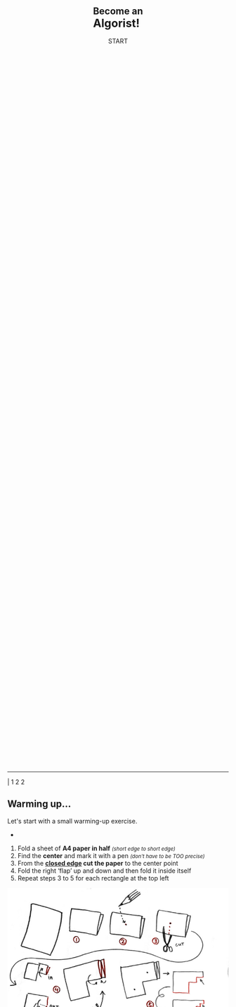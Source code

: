 <div style="display:flex; flex-direction:column; justify-content: center; align-items: center; height: 85vh;"> 
  <h2> 
    Become an<br> 
    <big>Algorist!</big> 
  </h2>
  
  <div @click="send('next')" class="button_primary">START</div>
  
</div>

---

| 1 2 2


## Warming up... 
 
Let's start with a small warming-up exercise.

-

1. Fold a sheet of **A4 paper in half** <small>*(short edge to short edge)*</small> 
2. Find the **center** and mark it with a pen <small>*(don't have to be TOO precise)*</small> 
3. From the **<u>closed edge</u> cut the paper** to the center point 
4. Fold the right ‘flap’ up and down and then fold it inside itself 
5. Repeat steps 3 to 5 for each rectangle at the top left 
 
![Origami instructions](./images/origami-instructions.jpg "Origami instructions")

---

| 1 2 
 
## Nice work! 
 
Now if you fold the paper open, you probably end up with something like shown on the picture. 
 
By following these steps of cutting and folding you were following something that is called an **ALGORITHM**.

-

![Origami result](./images/origami-output.jpg "Origami result")

---

<div class="slide-centered">
  <div>
 
  so now we know, that... 
 
  # an Algorithm 
  
  #### is a __set of steps__ needed for __solving a problem__. 
   
  </div> 
</div>

---

| 1 1 2 2 
 
## Actually, we perform algorithms every day 
 
...probably without even noticing. 
 
These are often called **everyday algorithms**. Let's take a look at some examples. 
 
Maybe the most common example of an everyday algorithm is **cooking**.

-

![Cooking](./images/everyday-recipe.jpg "Cooking") 
 
*You have to follow certain steps (recipe) to make a delicious meal.*

---

| 1 1
| 2 3

## More examples of everyday algorithms

-

#### Folding a t-shirt  
 
![T-shirt folding](./images/everyday-tshirt.jpg "T-shirt folding") 
 
*There are more than one methods to fold a t-shirt. Every method is a "different algorithm" of t-shirt folding.*

-

#### Building a brick wall  
 
![Brick wall](./images/everyday-wall.jpg "Brick wall") 
 
*Building a stable brick wall is based on an algorithm too: you have to put the bricks so that every other row of bricks is shifted by half compared to previous one.*

---

| 1 2 2

The brick wall was quite a simple example of an algorithm. It doesn't require too much of analysis to make one.  
 
More complex algorithms may require a lot of computing power - so much that normally people can not manage it just by themself.

-

## **Computational power** 
 
This is where the computers come to the picture - in the past years a lot of designers, artists and architects have been using computers and complex algorithms to create stunning work. 
 
#### Again, let's take a look at some examples

---

| 1 1 2

![Example 1](./images/candy-hansmeyer.jpg "Example 1")

-

#### Grotto set design by **Michael Hansmeyer** 
 
Grotto set design for Mozart's opera Zauberflöte, directed by Romoeo Castellucci

---

| 1 1 2

![Example 1](./images/candy-dezeen.jpg "Example 1")

-

#### A table by **Stefan Bassing**

Designer Stefan Bassing has used digital modelling to create a pair of tables, made from repetitive elements to simplify the production process.

---

| 1 1 2

![Example 2](./images/candy-maclachlan.jpg "Example 2")

-

#### 'Entangle' Wall Tiles by **Lynne MacLachlan**

'Entangle' is a 3D printed wall tilling system, taking inspiration from mathematical tiling principles and quantum mechanics.

---

| 1 1 2

![Example 2](./images/candy-sandspline.jpg "Example 2")

-

#### 'Sand Spline' - generative art by **Anders Hoff**

The idea is based on the concept of mathematical B-splines.

---

| 1 1 2

![Example 3](./images/candy-softkill.jpg "Example 3")

-

#### ProtoHouse by **SoftKill**

Softkill Design has recently completed ProtoHouse, a prototype for the first 3D printed house, that has the same structure as human bones.

---

These were examples of world famous innovative creators. You may think, that probably they use some billion-dollar supercomputers plus  dark powers to make such stuff.  
 
Let us demonstrate, that **even quite simple systems can create quite interesting results.** 
 
### But...

---

### ...but first we have to understand the very basics of how computer algorithms work:  
 
1. **INPUT:** you "feed" some parameters (variables) or data to your algorithm 
2. **PROCESSING:** algorithm does the computing 
3. **OUTPUT:** you get a result 
 
Although algorithms may become very complex and hard to understand, some quite simple steps like repeating, size and rotation, may produce already rather interesting output.  
 
#### Let's try this concept with a small interactive step-by-step simulation on next slides

---

| 1 2 2
| 3 3 3 
 
#### Some lines

-

<small>Just move the sliders and see what happens. Nothing too special here - our algorithm creates a bunch of small lines that change when parameters change. Parameters change when you move the sliders. That's it.</small>

-

<div> 
<f-slider-data key="lines" :sliders="[ 
    { title: 'step', from: 0.1, to: 2, value: 0.7, float: true }, 
    { title: 'width', from: -1, to: 1, value: 0.02, float: true }, 
  ]" class="layout-hack"> 
  <f-scene slot-scope="sdata" width="600" height="500"> 
    <f-repeat-grid :step="sdata.value[0]"> 
      <f-group slot-scope="rdata"> 
          <f-line 
            :points="[ 
              { x: 0, y: 0 }, 
              { x: sdata.value[1], y: 0 }, 
            ]"  
            :stroke-width="3"  
          /> 
      </f-group> 
    </f-repeat-grid> 
  </f-scene> 
</f-slider-data> 
</div>

---

| 1 2 2
| 3 3 3

#### Let's add rotation

-

<small>Ok, now you have three sliders - we added **rotation**. Play with them and see if you can create any interesting output. </small>

-

<div> 
<f-slider-data key="rotation" :sliders="[ 
    { title: 'step', from: 0.1, to: 2, value: 0.5, float: true }, 
    { title: 'width', from: -3, to: 3, value: 0, float: true }, 
    { title: 'rotation', from: -180, to: 180, value: 0.1, float: true }, 
  ]" class="layout-hack"> 
  <f-scene slot-scope="sdataR" width="600" height="500"> 
    <f-repeat-grid :step="sdataR.value[0]"> 
      <f-group slot-scope="rdataR" :rotation="{z: sdataR.value[2] }"> 
          <f-line 
            :points="[ 
              { x: 0, y: 0 }, 
              { x: sdataR.value[1], y: 0 }, 
            ]"  
            :stroke-width="3"  
          /> 
      </f-group> 
    </f-repeat-grid> 
  </f-scene> 
</f-slider-data> 
</div>

---

| 1 2 2
| 3 3 3

#### Squares

-

<small>Simple lines can get boring quite fast. Let's explore a few more complex shapes. Now we play with a square. Squares can get pretty cool if you 4add some rotation to them. Try it out!</small>

-

<div> 
<f-slider-data key="squares" :sliders="[ 
    { title: 'step', from: 0.1, to: 2, value: 0.5, float: true }, 
    { title: 'size', from: -3, to: 3, value: 1, float: true }, 
    { title: 'rotation', from: -180, to: 180, value:0, float: true }, 
  ]" class="layout-hack"> 
  <f-scene slot-scope="sdataB" width="600" height="500"> 
    <f-repeat-grid :step="sdataB.value[0]"> 
      <f-group slot-scope="rdataB" :rotation="{z: sdataB.value[2] }"> 
          <f-box 
            :stroke-width="1"  
            :width = "sdataB.value[1]" 
            :height = "sdataB.value[1]" 
          /> 
      </f-group> 
    </f-repeat-grid> 
  </f-scene> 
</f-slider-data> 
</div>

---

| 1 2 2
| 3 3 3

#### Circles

-

<small>Circles are just CRAZY! Remember - all we are doing here is to repeat one simple circle and adjusting its radius, but the visual output can get very complex and interenting.</small>

-

<div> 
<f-slider-data key="circles" :sliders="[ 
    { title: 'step', from: 0.1, to: 2, value: 1, float: true }, 
    { title: 'radius', from: 0, to: 3, value: 0.5, float: true }, 
  ]" class="layout-hack"> 
  <f-scene slot-scope="sdataC" width="600" height="500"> 
    <f-repeat-grid :step="sdataC.value[0]"> 
      <f-group slot-scope="rdataC"> 
          <f-circle 
            :stroke-width="1"  
            :r = "sdataC.value[1]" 
          /> 
      </f-group> 
    </f-repeat-grid> 
  </f-scene> 
</f-slider-data> 
</div> 
 
<!-- --- 
 
#### A polygon 
<div> 
<f-slider-data :sliders="[ 
    { title: 'step', from: 0.1, to: 2, value: 0.5, float: true }, 
    { title: 'rotation', from: -180, to: 180, value: 0, float: true }, 
    { title: 'radius', from: 0, to: 3, value: 1, float: true }, 
    { title: 'sides', from: 3, to: 8, value: 3, float: false }, 
     
  ]"> 
  <f-scene slot-scope="sdata" width="1000" height="500"> 
    <f-repeat-grid :step="sdata.value[0]"> 
      <f-group slot-scope="rdata"> 
          <f-regularpolygon 
            :rotation="{ z: sdata.value[1] }" 
            :count="sdata.value[3]" 
            :stroke-width="1"  
            :r = "sdata.value[2]" 
          /> 
      </f-group> 
    </f-repeat-grid> 
  </f-scene> 
</f-slider-data> 
</div> -->

---

| 1 2 2
| 3 3 3

#### Random

-

<small>One more fun thing to try - now we added some **randomness** to circle radius parameter. Now, whichever parameters changes, all the circles get new unequal radius. This slide is an exact copy of previous one, only randomness is added, but we get completely new output.</small>

-

<div> 
<f-slider-data key="random" :sliders="[ 
    { title: 'step', from: 0.1, to: 2, value: 1, float: true }, 
    { title: 'radius', from: 0, to: 3, value: 0.5, float: true }, 
  ]" class="layout-hack"> 
  <f-scene slot-scope="sdataC" width="600" height="500"> 
    <f-repeat-grid :step="sdataC.value[0]"> 
      <f-group slot-scope="rdataC"> 
          <f-circle 
            :stroke-width="1"  
            :r = "random(0, sdataC.value[1], true)" 
          /> 
      </f-group> 
    </f-repeat-grid> 
  </f-scene> 
</f-slider-data> 
</div> 
 
<!-- <div> 
<f-slider-data :sliders="[ 
    { title: 'step', from: 0.1, to: 2, value: 0.5, float: true }, 
    { title: 'width', from: -3, to: 3, value: 0, float: true }, 
    { title: 'rotation', from: -180, to: 180, value: 0, float: true }, 
  ]" class="layout-hack"> 
  <f-scene slot-scope="sdataX" width="600" height="500"> 
    <f-repeat-grid :step="sdataX.value[0]"> 
      <f-group slot-scope="rdataX" :rotation="{z: random(0, sdataX.value[2], true) }"> 
          <f-line 
            :points="[ 
              { x: 0, y: 0 }, 
              { x: sdataX.value[1], y: 0 }, 
            ]"  
            :stroke-width="3"  
          /> 
      </f-group> 
    </f-repeat-grid> 
  </f-scene> 
</f-slider-data> 
</div> -->

---

These were some very simple examples of what a basic repeating combined with some scaling and/or rotating can generate from black and white geometric objects.  
 
This is just a beginning, we didn't even touch other important properties like color, stroke width, transparency and so on.

---

### Now as you have the information, you will become an Algorist.  
 
Let's get back to paper and scissors we started with

-

1. Take the folded paper 
2. Try to mention the steps that are used to get the folded form 
3. Add your own steps by cutting and/or folding the paper. Be creative, take risks :) 
4. Describe your steps, to create an algorithm 
5. **Have fun (:**

---

### Thank you!!!